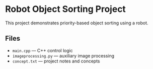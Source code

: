 # Robot Object Sorting Project
This project demonstrates priority-based object sorting using a robot.

## Files
- `main.cpp` — C++ control logic
- `imageprocessing.py` — auxiliary image processing
- `concept.txt` — project notes and concepts
